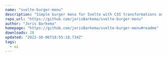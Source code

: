 ```yaml
---
name: "svelte-burger-menu"
description: "Simple burger menu for Svelte with CSS transformations and transitions. Tested in Chrome, Edge, Firefox."
repo_url: "https://github.com/jorisBarkema/svelte-burger-menu"
author: "Joris Barkema"
homepage: "https://github.com/jorisBarkema/svelte-burger-menu#readme"
downloads: 28
updated: "2022-10-06T18:55:18.734Z"
tags: 
  - ui
---
```

